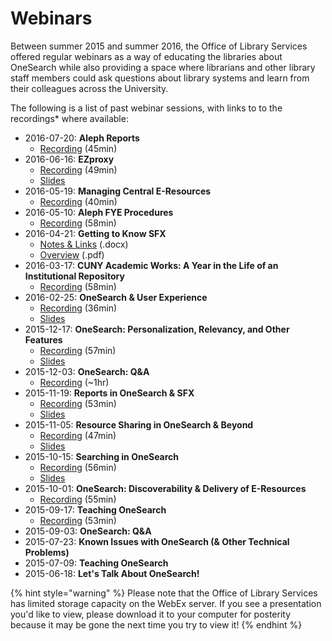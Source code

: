 # Webinars

Between summer 2015 and summer 2016, the Office of Library Services offered regular webinars as a way of educating the libraries about OneSearch while also providing a space where librarians and other library staff members could ask questions about library systems and learn from their colleagues across the University.

The following is a list of past webinar sessions, with links to to the recordings\* where available:

* 2016-07-20: **Aleph Reports**
  * [Recording](https://cuny.webex.com/cuny/lsr.php?RCID=99e3c2a83a1a423692e976c7e0b91db2) \(45min\)
* 2016-06-16: **EZproxy**
  * [Recording](https://cuny.webex.com/cuny/lsr.php?RCID=03b8c92e9c7e4809be62c32f4817e2cc) \(49min\)
  * [Slides](https://www.dropbox.com/s/2zd5urwcxkz4qo5/OLS_-_OneSearch_Webinar_-_2016-06-16.pptx?dl=0)
* 2016-05-19: **Managing Central E-Resources**
  * [Recording](https://cuny.webex.com/cuny/lsr.php?RCID=b0806b4374c747fb8161193b54d83868) \(40min\)
* 2016-05-10: **Aleph FYE Procedures**
  * [Recording](https://cuny.webex.com/cuny/lsr.php?RCID=4187d0cd5a984ab6ad8c49f8f7310c53) \(58min\)
* 2016-04-21: **Getting to Know SFX**
  * [Notes & Links](https://www.dropbox.com/s/2tdp13yxiuckn5k/Webinar_-_20160421_-_Notes_and_Links.docx) \(.docx\)
  * [Overview](https://www.dropbox.com/s/vebdqtg1ya5hnje/Webinar_-_20160421_-_Overview.pdf?dl=0) \(.pdf\)
* 2016-03-17: **CUNY Academic Works: A Year in the Life of an Institutional Repository**
  * [Recording](https://cuny.webex.com/cuny/lsr.php?RCID=dfecc21d912b4a778173ea226ee8820e) \(58min\)
* 2016-02-25: **OneSearch & User Experience**
  * [Recording](https://cuny.webex.com/cuny/lsr.php?RCID=d814b77f0154453586ff214950586e07) \(36min\)
  * [Slides](https://www.dropbox.com/s/1875g69nh7t2tbd/OLS_-_OneSearch_Webinar_-_2016-02-25.pptx?dl=0)
* 2015-12-17: **OneSearch: Personalization, Relevancy, and Other Features**
  * [Recording](https://cuny.webex.com/cuny/lsr.php?RCID=efb03119c2464861809800d12fccd302) \(57min\)
  * [Slides](https://www.dropbox.com/s/nsx7n59ggdb7ibo/OLS_-_OneSearch_Webinar_-_2015-12-17.pptx?dl=0)
* 2015-12-03: **OneSearch: Q&A**
  * [Recording](https://cuny.webex.com/cuny/lsr.php?RCID=114402030c624c1a94e3d3a3d5667e2e) \(~1hr\)
* 2015-11-19: **Reports in OneSearch & SFX**
  * [Recording](https://cuny.webex.com/cuny/lsr.php?RCID=30a6d42024304bc0904fbb123da64251) \(53min\)
  * [Slides](https://www.dropbox.com/s/3ybwtj1yn21pzzg/OLS_-_OneSearch_Webinar_-_2015-11-19.pptx?dl=0)
* 2015-11-05: **Resource Sharing in OneSearch & Beyond**
  * [Recording](https://cuny.webex.com/cuny/lsr.php?RCID=0348fbf8f09c4a68963365c41360dc3b) \(47min\)
  * [Slides](https://www.dropbox.com/s/uv2d8n5bhupo8va/OLS_-_OneSearch_Webinar_-_2015-11-05.pptx?dl=0)
* 2015-10-15: **Searching in OneSearch**
  * [Recording](https://cuny.webex.com/cuny/lsr.php?RCID=ad3fa8b33a714f6581dc17bf5b2c9820) \(56min\)
  * [Slides](https://www.dropbox.com/s/av0bi83nfrwsv9t/OLS_-_OneSearch_Webinar_-_2015-10-15.pptx?dl=0)
* 2015-10-01: **OneSearch: Discoverability & Delivery of E-Resources**
  * [Recording](https://cuny.webex.com/cuny/lsr.php?RCID=548ea7afd347498f8e389d80e5e8fabd) \(55min\)
* 2015-09-17: **Teaching OneSearch**
  * [Recording](https://cuny.webex.com/cuny/lsr.php?RCID=582d2346f0944455b131c18ea1101bf8) \(53min\)
* 2015-09-03: **OneSearch: Q&A**
* 2015-07-23: **Known Issues with OneSearch \(& Other Technical Problems\)**
* 2015-07-09: **Teaching OneSearch**
* 2015-06-18: **Let's Talk About OneSearch!**

{% hint style="warning" %}
Please note that the Office of Library Services has limited storage capacity on the WebEx server. If you see a presentation you'd like to view, please download it to your computer for posterity because it may be gone the next time you try to view it!
{% endhint %}

